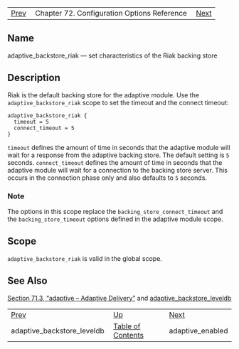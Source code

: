 |     |     |     |
| --- | --- | --- |
| [Prev](conf.ref.adaptive_backstore_leveldb)  | Chapter 72. Configuration Options Reference |  [Next](conf.ref.adaptive_enabled) |

<a name="conf.ref.adaptive_backstore_riak"></a>
## Name

adaptive_backstore_riak — set characteristics of the Riak backing store

<a name="idp23347280"></a>
## Description

Riak is the default backing store for the adaptive module. Use the `adaptive_backstore_riak` scope to set the timeout and the connect timeout:

```
adaptive_backstore_riak {
  timeout = 5
  connect_timeout = 5
}
```

`timeout` defines the amount of time in seconds that the adaptive module will wait for a response from the adaptive backing store. The default setting is `5` seconds. `connect_timeout` defines the amount of time in seconds that the adaptive module will wait for a connection to the backing store server. This occurs in the connection phase only and also defaults to `5` seconds.

### Note

The options in this scope replace the `backing_store_connect_timeout` and the `backing_store_timeout` options defined in the adaptive module scope.

<a name="idp23354144"></a>
## Scope

`adaptive_backstore_riak` is valid in the global scope.

<a name="idp23356352"></a>
## See Also

[Section 71.3, “adaptive – Adaptive Delivery”](modules.adaptive "71.3. adaptive – Adaptive Delivery") and [adaptive_backstore_leveldb](conf.ref.adaptive_backstore_leveldb "adaptive_backstore_leveldb")

|     |     |     |
| --- | --- | --- |
| [Prev](conf.ref.adaptive_backstore_leveldb)  | [Up](config.options.ref) |  [Next](conf.ref.adaptive_enabled) |
| adaptive_backstore_leveldb  | [Table of Contents](index) |  adaptive_enabled |

